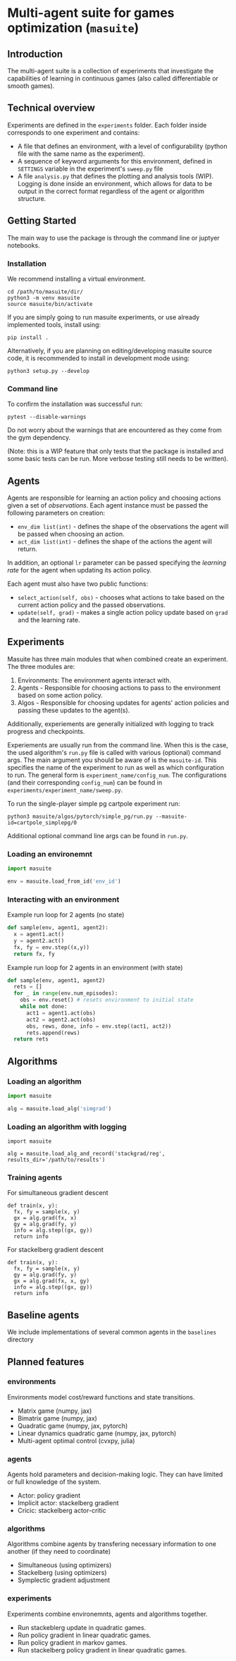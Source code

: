 # Multi-agent suite for games optimization (`masuite`)
## Introduction
The multi-agent suite is a collection of experiments that investigate the capabilities of learning in continuous games (also called differentiable or smooth games).

## Technical overview
Experiments are defined in the `experiments` folder. Each folder inside corresponds to one experiment and contains:
* A file that defines an environment, with a level of configurability (python file with the same name as the experiment).
* A sequence of keyword arguments for this environment, defined in `SETTINGS` variable in the experiment's `sweep.py` file
* A file `analysis.py` that defines the plotting and analysis tools (WIP).
Logging is done inside an environment, which allows for data to be output in the correct format regardless of the agent or algorithm structure.

## Getting Started
The main way to use the package is through the command line or juptyer notebooks.

### Installation
We recommend installing a virtual environment.

```
cd /path/to/masuite/dir/
python3 -m venv masuite
source masuite/bin/activate
```

If you are simply going to run masuite experiments, or use already implemented tools, install using:

```
pip install .
```

Alternatively, if you are planning on editing/developing masuite source code, it is recommended to install in development mode using:

```
python3 setup.py --develop
```


### Command line
To confirm the installation was successful run:
```
pytest --disable-warnings
```
Do not worry about the warnings that are encountered as they come from the gym dependency.

(Note: this is a WIP feature that only tests that the package is installed and some basic tests can be run. More verbose testing still needs to be written).

## Agents
Agents are responsible for learning an action policy and choosing actions given a set of _observations_. Each agent instance must be passed the following parameters on creation:
* `env_dim list(int)` - defines the shape of the observations the agent will be passed when choosing an action.
* `act_dim list(int)` - defines the shape of the actions the agent will return.

In addition, an optional `lr` parameter can be passed specifying the _learning rate_ for the agent when updating its action policy.

Each agent must also have two public functions:
* `select_action(self, obs)` - chooses what actions to take based on the current action policy and the passed observations.
* `update(self, grad)` - makes a single action policy update based on `grad` and the learning rate.


## Experiments

Masuite has three main modules that when combined create an experiment. The three modules are:

1. Environments: The environment agents interact with.
2. Agents - Responsible for choosing actions to pass to the environment based on some action policy.
3. Algos - Responsible for choosing updates for agents' action policies and passing these updates to the agent(s).

Additionally, experiements are generally initialized with logging to track progress and checkpoints.

Experiements are usually run from the command line. When this is the case, the used algorithm's `run.py` file is called with various (optional) command args. The main argument you should be aware of is the `masuite-id`. This specifies the name of the experiment to run as well as which configuration to run. The general form is `experiment_name/config_num`. The configurations (and their corresponding `config_num`) can be found in `experiments/experiment_name/sweep.py`.

To run the single-player simple pg cartpole experiment run:

```
python3 masuite/algos/pytorch/simple_pg/run.py --masuite-id=cartpole_simplepg/0
```
Additional optional command line args can be found in `run.py`.

### Loading an environemnt

```python
import masuite

env = masuite.load_from_id('env_id')
```

### Interacting with an environment

Example run loop for 2 agents (no state)

```python
def sample(env, agent1, agent2):
  x = agent1.act()  
  y = agent2.act()
  fx, fy = env.step((x,y))
  return fx, fy
```

Example run loop for 2 agents in an environment (with state)

```python
def sample(env, agent1, agent2)
  rets = []
  for _ in range(env.num_episodes):
    obs = env.reset() # resets environment to initial state
    while not done:
      act1 = agent1.act(obs)
      act2 = agent2.act(obs)
      obs, rews, done, info = env.step((act1, act2))
      rets.append(rews)
  return rets 
```

## Algorithms

### Loading an algorithm
```python
import masuite

alg = masuite.load_alg('simgrad')
```

### Loading an algorithm with logging

```
import masuite

alg = masuite.load_alg_and_record('stackgrad/reg', results_dir='/path/to/results')
```

### Training agents
For simultaneous gradient descent
```
def train(x, y):
  fx, fy = sample(x, y)
  gx = alg.grad(fx, x)  
  gy = alg.grad(fy, y)
  info = alg.step((gx, gy))
  return info
```

For stackelberg gradient descent
```
def train(x, y):
  fx, fy = sample(x, y)
  gy = alg.grad(fy, y)
  gx = alg.grad(fx, x, gy)
  info = alg.step((gx, gy))
  return info
```

## Baseline agents
We include implementations of several common agents in the `baselines` directory

## Planned features
### environments
Environments model cost/reward functions and state transitions.
* Matrix game (numpy, jax)
* Bimatrix game (numpy, jax)
* Quadratic game (numpy, jax, pytorch)
* Linear dynamics quadratic game (numpy, jax, pytorch)
* Multi-agent optimal control (cvxpy, julia)

### agents
Agents hold parameters and decision-making logic. They can have limited or full knowledge of the system. 
* Actor: policy gradient 
* Implicit actor: stackelberg gradient
* Cricic: stackelberg actor-critic 

### algorithms
Algorithms combine agents by transfering necessary information to one another (if they need to coordinate) 
* Simultaneous (using optimizers)
* Stackelberg (using optimizers)
* Symplectic gradient adjustment

### experiments
Experiments combine environemnts, agents and algorithms together.
* Run stackeblerg update in quadratic games.
* Run policy gradient in linear quadratic games.
* Run policy gradient in markov games.
* Run stackelberg policy gradient in linear quadratic games.
